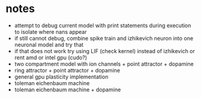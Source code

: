 # notes

- attempt to debug current model with print statements during execution to isolate where nans appear
- if still cannot debug, combine spike train and izhikevich neuron into one neuronal model and try that
- if that does not work try using LIF (check kernel) instead of izhikevich or rent amd or intel gpu (cudo?)
- two compartment model with ion channels + point attractor + dopamine
- ring attractor + point attractor + dopamine
- general gpu plasticity implementation
- toleman eichenbaum machine
- toleman eichenbaum machine + dopamine
